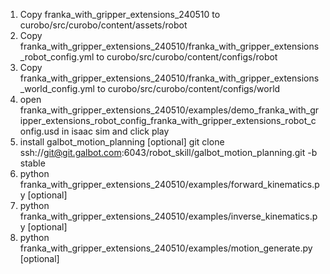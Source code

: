 
1. Copy franka_with_gripper_extensions_240510 to curobo/src/curobo/content/assets/robot
2. Copy franka_with_gripper_extensions_240510/franka_with_gripper_extensions_robot_config.yml to curobo/src/curobo/content/configs/robot
3. Copy franka_with_gripper_extensions_240510/franka_with_gripper_extensions_world_config.yml to curobo/src/curobo/content/configs/world
4. open  franka_with_gripper_extensions_240510/examples/demo_franka_with_gripper_extensions_robot_config_franka_with_gripper_extensions_robot_config.usd in isaac sim and click play
4. install galbot_motion_planning [optional] git clone ssh://git@git.galbot.com:6043/robot_skill/galbot_motion_planning.git -b stable
5. python franka_with_gripper_extensions_240510/examples/forward_kinematics.py [optional]
6. python franka_with_gripper_extensions_240510/examples/inverse_kinematics.py [optional]
7. python franka_with_gripper_extensions_240510/examples/motion_generate.py [optional]

